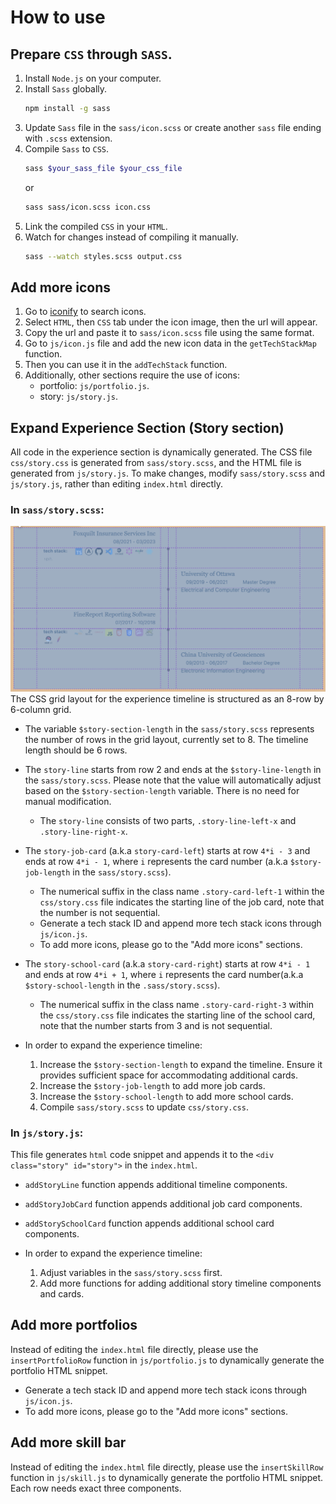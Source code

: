 # How to use
## Prepare `CSS` through `SASS`.
1. Install `Node.js` on your computer.
2. Install `Sass` globally.
    ```bash
    npm install -g sass
    ```
3. Update `Sass` file in the `sass/icon.scss` or create another `sass` file ending with `.scss` extension.
4. Compile `Sass` to `CSS`.
    ```bash
    sass $your_sass_file $your_css_file
    ```
    or
    ```bash
    sass sass/icon.scss icon.css
    ```
5. Link the compiled `CSS` in your `HTML`.
6. Watch for changes instead of compiling it manually.
    ```bash
    sass --watch styles.scss output.css
    ```

## Add more icons
1. Go to [iconify](https://icon-sets.iconify.design/) to search icons.
2. Select `HTML`, then `CSS` tab under the icon image, then the url will appear.
3. Copy the url and paste it to `sass/icon.scss` file using the same format.
4. Go to `js/icon.js` file and add the new icon data in the `getTechStackMap` function.
5. Then you can use it in the `addTechStack` function.
6. Additionally, other sections require the use of icons:
   *  portfolio: `js/portfolio.js`.
   *  story: `js/story.js`.

## Expand Experience Section (Story section)
All code in the experience section is dynamically generated. The CSS file `css/story.css` is generated from `sass/story.scss`, and the HTML file is generated from `js/story.js`. To make changes, modify `sass/story.scss` and `js/story.js`, rather than editing `index.html` directly.

### In `sass/story.scss`:
![css grid of experience timeline](static/experience_timeline.png)
The CSS grid layout for the experience timeline is structured as an 8-row by 6-column grid.

* The variable `$story-section-length` in the `sass/story.scss` represents the number of rows in the grid layout, currently set to 8. The timeline length should be 6 rows.

* The `story-line` starts from row 2 and ends at the `$story-line-length` in the `sass/story.scss`. Please note that the value will automatically adjust based on the `$story-section-length` variable. There is no need for manual modification.
  * The `story-line` consists of two parts, `.story-line-left-x` and `.story-line-right-x`.

* The `story-job-card` (a.k.a `story-card-left`) starts at row `4*i - 3` and ends at row `4*i - 1`, where `i` represents the card number (a.k.a `$story-job-length` in the `sass/story.scss`).
  * The numerical suffix in the class name `.story-card-left-1` within the `css/story.css` file indicates the starting line of the job card, note that the number is not sequential.
  * Generate a tech stack ID and append more tech stack icons through `js/icon.js`.
  * To add more icons, please go to the "Add more icons" sections.
  
* The `story-school-card` (a.k.a `story-card-right`) starts at row `4*i - 1` and ends at row `4*i + 1`, where `i` represents the card number(a.k.a `$story-school-length` in the `.sass/story.scss`).
  * The numerical suffix in the class name `.story-card-right-3` within the `css/story.css` file indicates the starting line of the school card, note that the number starts from 3 and is not sequential.
  
* In order to expand the experience timeline:
  1. Increase the `$story-section-length` to expand the timeline. Ensure it provides sufficient space for accommodating additional cards.
  2. Increase the `$story-job-length` to add more job cards.
  3. Increase the `$story-school-length` to add more school cards.
  4. Compile `sass/story.scss` to update `css/story.css`.

### In `js/story.js`:
This file generates `html` code snippet and appends it to the `<div class="story" id="story">` in the `index.html`.

* `addStoryLine` function appends additional timeline components.
* `addStoryJobCard` function appends additional job card components.
* `addStorySchoolCard` function appends additional school card components.

* In order to expand the experience timeline:
  1. Adjust variables in the `sass/story.scss` first.
  2. Add more functions for adding additional story timeline components and cards.

## Add more portfolios
Instead of editing the `index.html` file directly, please use the `insertPortfolioRow` function in `js/portfolio.js` to dynamically generate the portfolio HTML snippet.
* Generate a tech stack ID and append more tech stack icons through `js/icon.js`.
* To add more icons, please go to the "Add more icons" sections.

## Add more skill bar
Instead of editing the `index.html` file directly, please use the `insertSkillRow` function in `js/skill.js` to dynamically generate the portfolio HTML snippet. Each row needs exact three components.
